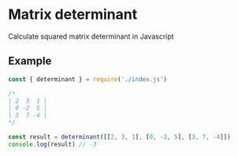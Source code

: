 # Matrix determinant

Calculate squared matrix determinant in Javascript

## Example

``` javascript
const { determinant } = require('./index.js')

/*
| 2  3  1 |
| 0 -2  5 |
| 3  7 -4 |
*/

const result = determinant([[2, 3, 1], [0, -2, 5], [3, 7, -4]])
console.log(result) // -3
```
